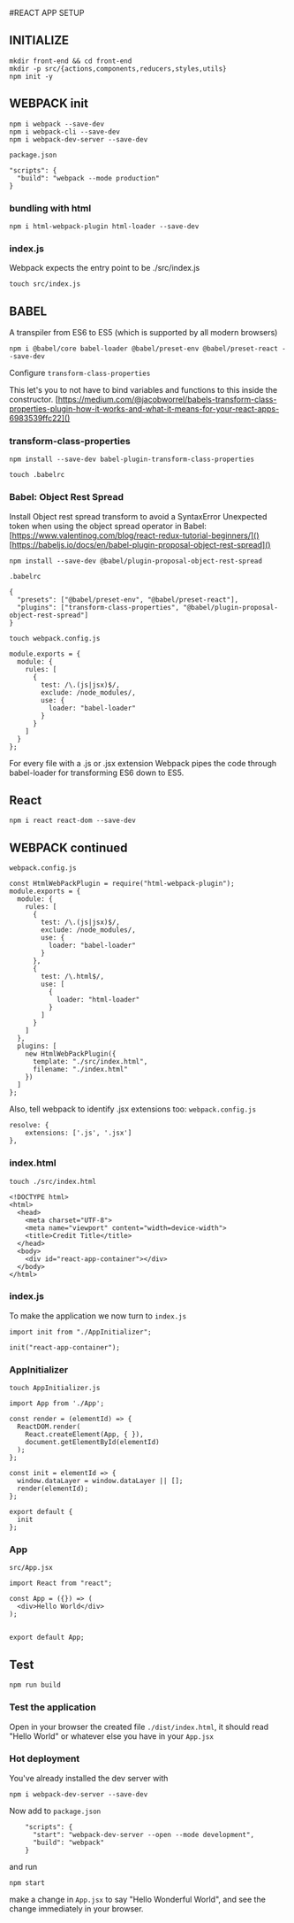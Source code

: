 #REACT APP SETUP

## INITIALIZE
```
mkdir front-end && cd front-end
mkdir -p src/{actions,components,reducers,styles,utils}
npm init -y
```

## WEBPACK init
```
npm i webpack --save-dev
npm i webpack-cli --save-dev
npm i webpack-dev-server --save-dev
```

`package.json`
```
"scripts": {
  "build": "webpack --mode production"
}
```

### bundling with html
```
npm i html-webpack-plugin html-loader --save-dev
```

### index.js
Webpack expects the entry point to be ./src/index.js
```
touch src/index.js
```


## BABEL
A transpiler from ES6 to ES5 (which is supported by all modern browsers)

```
npm i @babel/core babel-loader @babel/preset-env @babel/preset-react --save-dev
```

Configure `transform-class-properties`

This let's you to not have to bind variables and functions to this inside the constructor.
[https://medium.com/@jacobworrel/babels-transform-class-properties-plugin-how-it-works-and-what-it-means-for-your-react-apps-6983539ffc22]()


### transform-class-properties

```
npm install --save-dev babel-plugin-transform-class-properties
```

```
touch .babelrc
```

### Babel: Object Rest Spread
Install Object rest spread transform to avoid a SyntaxError Unexpected token when using the object spread operator in Babel:
[https://www.valentinog.com/blog/react-redux-tutorial-beginners/]()
[https://babeljs.io/docs/en/babel-plugin-proposal-object-rest-spread]()


```
npm install --save-dev @babel/plugin-proposal-object-rest-spread
```

`.babelrc`
```
{
  "presets": ["@babel/preset-env", "@babel/preset-react"],
  "plugins": ["transform-class-properties", "@babel/plugin-proposal-object-rest-spread"]
}
```

```
touch webpack.config.js
```

```
module.exports = {
  module: {
    rules: [
      {
        test: /\.(js|jsx)$/,
        exclude: /node_modules/,
        use: {
          loader: "babel-loader"
        }
      }
    ]
  }
};
```

For every file with a .js or .jsx extension Webpack pipes the code through babel-loader for transforming ES6 down to ES5.


## React
```
npm i react react-dom --save-dev
```

## WEBPACK continued
`webpack.config.js`

```
const HtmlWebPackPlugin = require("html-webpack-plugin");
module.exports = {
  module: {
    rules: [
      {
        test: /\.(js|jsx)$/,
        exclude: /node_modules/,
        use: {
          loader: "babel-loader"
        }
      },
      {
        test: /\.html$/,
        use: [
          {
            loader: "html-loader"
          }
        ]
      }
    ]
  },
  plugins: [
    new HtmlWebPackPlugin({
      template: "./src/index.html",
      filename: "./index.html"
    })
  ]
};
```

Also, tell webpack to identify .jsx extensions too:
`webpack.config.js`
```
resolve: {
    extensions: ['.js', '.jsx']
},
```

### index.html
```
touch ./src/index.html
```

```
<!DOCTYPE html>
<html>
  <head>
    <meta charset="UTF-8">
    <meta name="viewport" content="width=device-width">
    <title>Credit Title</title>
  </head>
  <body>
    <div id="react-app-container"></div>
  </body>
</html>
```

### index.js

To make the application we now turn to `index.js`

```
import init from "./AppInitializer";
 
init("react-app-container");

```


### AppInitializer

```
touch AppInitializer.js
```

```
import App from './App';

const render = (elementId) => {
  ReactDOM.render(
    React.createElement(App, { }),
    document.getElementById(elementId)
  );
};

const init = elementId => {
  window.dataLayer = window.dataLayer || [];
  render(elementId);
};

export default {
  init
};

```

### App
`src/App.jsx`
```
import React from "react";
 
const App = ({}) => (
  <div>Hello World</div>
);
 

export default App;

```

## Test
```
npm run build
```

### Test the application
Open in your browser the created file `./dist/index.html`, it should read "Hello World" or whatever else you have in your `App.jsx`

### Hot deployment 
You've already installed the dev server with
```
npm i webpack-dev-server --save-dev
```
Now add to `package.json`
```
    "scripts": {
      "start": "webpack-dev-server --open --mode development",
      "build": "webpack"
    }

```
and run
```
npm start
```
make a change in `App.jsx` to say "Hello Wonderful World", and see the change immediately in your browser.

